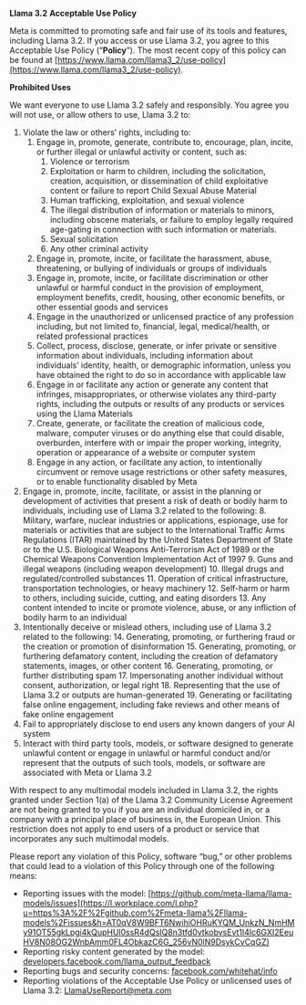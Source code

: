 **Llama 3.2** **Acceptable Use Policy**

Meta is committed to promoting safe and fair use of its tools and features, including Llama 3.2. If you access or use Llama 3.2, you agree to this Acceptable Use Policy (“**Policy**”). The most recent copy of this policy can be found at [https://www.llama.com/llama3_2/use-policy](https://www.llama.com/llama3_2/use-policy).

**Prohibited Uses**

We want everyone to use Llama 3.2 safely and responsibly. You agree you will not use, or allow others to use, Llama 3.2 to:



1. Violate the law or others’ rights, including to:
    1. Engage in, promote, generate, contribute to, encourage, plan, incite, or further illegal or unlawful activity or content, such as:
        1. Violence or terrorism
        2. Exploitation or harm to children, including the solicitation, creation, acquisition, or dissemination of child exploitative content or failure to report Child Sexual Abuse Material
        3. Human trafficking, exploitation, and sexual violence
        4. The illegal distribution of information or materials to minors, including obscene materials, or failure to employ legally required age-gating in connection with such information or materials.
        5. Sexual solicitation
        6. Any other criminal activity
    1. Engage in, promote, incite, or facilitate the harassment, abuse, threatening, or bullying of individuals or groups of individuals
    2. Engage in, promote, incite, or facilitate discrimination or other unlawful or harmful conduct in the provision of employment, employment benefits, credit, housing, other economic benefits, or other essential goods and services
    3. Engage in the unauthorized or unlicensed practice of any profession including, but not limited to, financial, legal, medical/health, or related professional practices
    4. Collect, process, disclose, generate, or infer private or sensitive information about individuals, including information about individuals’ identity, health, or demographic information, unless you have obtained the right to do so in accordance with applicable law
    5. Engage in or facilitate any action or generate any content that infringes, misappropriates, or otherwise violates any third-party rights, including the outputs or results of any products or services using the Llama Materials
    6. Create, generate, or facilitate the creation of malicious code, malware, computer viruses or do anything else that could disable, overburden, interfere with or impair the proper working, integrity, operation or appearance of a website or computer system
    7. Engage in any action, or facilitate any action, to intentionally circumvent or remove usage restrictions or other safety measures, or to enable functionality disabled by Meta 
2. Engage in, promote, incite, facilitate, or assist in the planning or development of activities that present a risk of death or bodily harm to individuals, including use of Llama 3.2 related to the following:
    8. Military, warfare, nuclear industries or applications, espionage, use for materials or activities that are subject to the International Traffic Arms Regulations (ITAR) maintained by the United States Department of State or to the U.S. Biological Weapons Anti-Terrorism Act of 1989 or the Chemical Weapons Convention Implementation Act of 1997
    9. Guns and illegal weapons (including weapon development)
    10. Illegal drugs and regulated/controlled substances
    11. Operation of critical infrastructure, transportation technologies, or heavy machinery
    12. Self-harm or harm to others, including suicide, cutting, and eating disorders
    13. Any content intended to incite or promote violence, abuse, or any infliction of bodily harm to an individual
3. Intentionally deceive or mislead others, including use of Llama 3.2 related to the following:
    14. Generating, promoting, or furthering fraud or the creation or promotion of disinformation
    15. Generating, promoting, or furthering defamatory content, including the creation of defamatory statements, images, or other content
    16. Generating, promoting, or further distributing spam
    17. Impersonating another individual without consent, authorization, or legal right
    18. Representing that the use of Llama 3.2 or outputs are human-generated
    19. Generating or facilitating false online engagement, including fake reviews and other means of fake online engagement 
4. Fail to appropriately disclose to end users any known dangers of your AI system
5. Interact with third party tools, models, or software designed to generate unlawful content or engage in unlawful or harmful conduct and/or represent that the outputs of such tools, models, or software are associated with Meta or Llama 3.2

With respect to any multimodal models included in Llama 3.2, the rights granted under Section 1(a) of the Llama 3.2 Community License Agreement are not being granted to you if you are an individual domiciled in, or a company with a principal place of business in, the European Union. This restriction does not apply to end users of a product or service that incorporates any such multimodal models.

Please report any violation of this Policy, software “bug,” or other problems that could lead to a violation of this Policy through one of the following means:



* Reporting issues with the model: [https://github.com/meta-llama/llama-models/issues](https://l.workplace.com/l.php?u=https%3A%2F%2Fgithub.com%2Fmeta-llama%2Fllama-models%2Fissues&h=AT0qV8W9BFT6NwihiOHRuKYQM_UnkzN_NmHMy91OT55gkLpgi4kQupHUl0ssR4dQsIQ8n3tfd0vtkobvsEvt1l4Ic6GXI2EeuHV8N08OG2WnbAmm0FL4ObkazC6G_256vN0lN9DsykCvCqGZ)
* Reporting risky content generated by the model: [developers.facebook.com/llama_output_feedback](http://developers.facebook.com/llama_output_feedback)
* Reporting bugs and security concerns: [facebook.com/whitehat/info](http://facebook.com/whitehat/info)
* Reporting violations of the Acceptable Use Policy or unlicensed uses of Llama 3.2: LlamaUseReport@meta.com